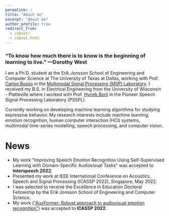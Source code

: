 ```yaml
---
permalink: /
title: "About me"
excerpt: "About me"
author_profile: true
redirect_from: 
  - /about/
  - /about.html
---
```


### “To know how much there is to know is the beginning of learning to live.” —Dorothy West

I am a Ph.D. student at the Erik Jonsson School of Engineering and Computer Science at The University of Texas at Dallas,
working with Prof. [Carlos Busso](https://personal.utdallas.edu/~busso/) in the
[Multimodal Signal Processing (MSP) Laboratory](https://ecs.utdallas.edu/research/researchlabs/msp-lab/). 
I received my B.S. in Electrical Engineering from the University of Wisconsin - Platteville where I worked with 
Prof. [Hynek Boril](https://www.uwplatt.edu/profile/borilh) in the Pioneer Speech Signal Processing Laboratory (PSSPL).

Currently working on developing machine learning algorithms for studying expressive behavior. My research interests 
include machine learning, emotion recognition, human computer interaction (HCI) systems, multimodal time-series modelling, 
speech processing, and computer vision. 

# News
* My work "Improving Speech Emotion Recognition Using Self-Supervised Learning with Domain-Specific Audiovisual Tasks" was accepted to <b>Interspeech 2022</b>.
* Presented my work at IEEE International Conference on Acoustics, Speech and Signal Processing (ICASSP 2022), Singapore, May 2022.
* I was selected to receive the Excellence in Education Doctoral Fellowship by the Erik Jonsson School of Engineering and Computer Science.
* My work (["AuxFormer: Robust approach to audiovisual emotion recognition"](https://ecs.utdallas.edu/research/researchlabs/msp-lab/publications/Goncalves_2022.pdf)) was accepted to <b>ICASSP 2022</b>.

